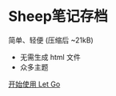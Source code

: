 <!-- _coverpage.md -->

# Sheep笔记存档 

> 

 简单、轻便 (压缩后 ~21kB)
- 无需生成 html 文件
- 众多主题

[开始使用 Let Go](/README.md)